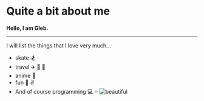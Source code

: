 # Quite a bit about me
**Hello, I am Gleb.**
___
I will list the things that I love very much...
- skate :snowboarder:
- travel :airplane: :tram: :city_sunrise:
- anime :japanese_castle: 
- fun :speak_no_evil: :v:
- And of course programming :computer: :sweat_drops:
![beautiful](https://psv4.userapi.com/c235031/u89844632/docs/d35/566da7cf945f/photo_5352939563913429486_y.jpg?extra=PlF_cmtdh7YR7loDSFklX0Q0a4vK_OBQ969aG4QagurrWcd93GAk2C5OxUds64E1VuYl3Q4Wf2-2giCOTzh6bOvwOVS7vUTy6d3DNnRb0-u6tzyr9HlR-FmDbWPfpDkathgkE1ej3-Axd0K2S8-usEQ, "I do this every day after classes at the university :relaxed:")